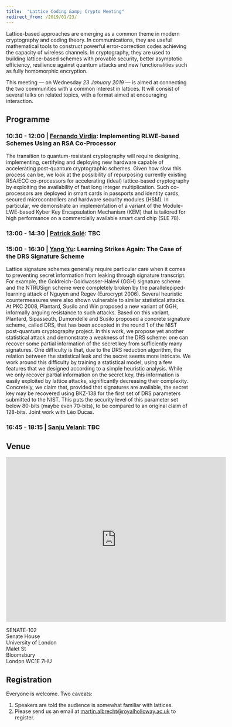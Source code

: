 ```yaml
---
title:  "Lattice Coding &amp; Crypto Meeting"
redirect_from: /2019/01/23/
---
```


Lattice-based approaches are emerging as a common theme in modern cryptography and coding theory. In communications, they are useful mathematical tools to construct powerful error-correction codes achieving the capacity of wireless channels. In cryptography, they are used to building lattice-based schemes with provable security, better asymptotic efficiency, resilience against quantum attacks and new functionalities such as fully homomorphic encryption.

This meeting — on Wednesday *23 January 2019* — is aimed at connecting the two communities with a common interest in lattices. It will consist of several talks on related topics, with a format aimed at encouraging interaction.

## Programme ##

### <span> 10:30 - 12:00 | [Fernando Virdia](https://pure.royalholloway.ac.uk/portal/en/persons/fernando-virdia(4ad6e099-9f70-4a5d-b0ac-cc37dd176547).html)</span>: Implementing RLWE-based Schemes Using an RSA Co-Processor ###

The transition to quantum-resistant cryptography will require designing, implementing, certifying and deploying new hardware capable of accelerating post-quantum cryptographic schemes. Given how slow this process can be, we look at the possibility of repurposing currently existing RSA/ECC co-processors for accelerating (ideal) lattice-based cryptography by exploiting the availability of fast long integer multiplication. Such co-processors are deployed in smart cards in passports and identity cards, secured microcontrollers and hardware security modules (HSM). In particular, we demonstrate an implementation of a variant of the Module-LWE-based Kyber Key Encapsulation Mechanism (KEM) that is tailored for high performance on a commercially available smart card chip (SLE 78).

### <span> 13:00 - 14:30 | [Patrick Solé](https://www.researchgate.net/profile/Patrick_Sole)</span>: TBC ###

### <span> 15:00 - 16:30 | [Yang Yu](https://www.cwi.nl/people/yang-yu)</span>: Learning Strikes Again: The Case of the DRS Signature Scheme ###

Lattice signature schemes generally require particular care when it comes to preventing secret information from leaking through signature transcript. For example, the Goldreich-Goldwasser-Halevi (GGH) signature scheme and the NTRUSign scheme were completely broken by the parallelepiped-learning attack of Nguyen and Regev (Eurocrypt 2006). Several heuristic countermeasures were also shown vulnerable to similar statistical attacks. At PKC 2008, Plantard, Susilo and Win proposed a new variant of GGH, informally arguing resistance to such attacks. Based on this variant, Plantard, Sipasseuth, Dumondelle and Susilo proposed a concrete signature scheme, called DRS, that has been accepted in the round 1 of the NIST post-quantum cryptography project. In this work, we propose yet another statistical attack and demonstrate a weakness of the DRS scheme: one can recover some partial information of the secret key from sufficiently many signatures. One difficulty is that, due to the DRS reduction algorithm, the relation between the statistical leak and the secret seems more intricate. We work around this difficulty by training a statistical model, using a few features that we designed according to a simple heuristic analysis. While we only recover partial information on the secret key, this information is easily exploited by lattice attacks, significantly decreasing their complexity. Concretely, we claim that, provided that signatures are available, the secret key may be recovered using BKZ-138 for the first set of DRS parameters submitted to the NIST. This puts the security level of this parameter set below 80-bits (maybe even 70-bits), to be compared to an original claim of 128-bits. Joint work with Léo Ducas.

### <span> 16:45 - 18:15 | [Sanju Velani](https://pure.york.ac.uk/portal/en/researchers/sanju-velani(3b7d2e29-c243-4ed7-b284-c819e74101b7).html)</span>: TBC ###

## Venue ##

<iframe src="https://www.google.com/maps/embed?pb=!1m18!1m12!1m3!1d2482.5716429551107!2d-0.13092398422951979!3d51.52107427963726!2m3!1f0!2f0!3f0!3m2!1i1024!2i768!4f13.1!3m3!1m2!1s0x48761b31e31ef41f%3A0xe17c7d5b78db95c2!2sSenate+House+Library!5e0!3m2!1sen!2suk!4v1540890684507" width="600" height="450" frameborder="0" style="border:0" allowfullscreen></iframe>

SENATE-102  
Senate House  
University of London  
Malet St  
Bloomsbury  
London WC1E 7HU  

## Registration ##

Everyone is welcome. Two caveats:

1. Speakers are told the audience is somewhat familiar with lattices.
2. Please send us an email at <martin.albrecht@royalholloway.ac.uk> to register.
